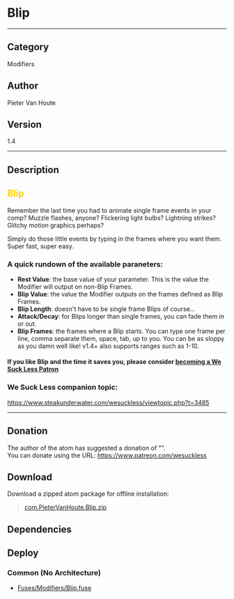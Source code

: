# Blip
___

## Category
Modifiers

## Author
Pieter Van Houte

## Version
1.4

___

## Description
<font color=#ffd100><h2>Blip</h2></font>

<p>Remember the last time you had to animate single frame events in your comp? Muzzle flashes, anyone? Flickering light bulbs? Lightning strikes? Glitchy motion graphics perhaps?</p>

<p>Simply do those little events by typing in the frames where you want them. Super fast, super easy. </p>

<h3>A quick rundown of the available paraneters:</h3>


<ul>
<li><b>Rest Value</b>: the base value of your parameter. This is the value the Modifier will output on non-Blip Frames. </li>
<li><b>Blip Value</b>: the value the Modifier outputs on the frames defined as Blip Frames. </li>
<li><b>Blip Length</b>: doesn't have to be single frame Blips of course... </li>
<li><b>Attack/Decay</b>: for Blips longer than single frames, you can fade them in or out.</li>
<li><b>Blip Frames</b>: the frames where a Blip starts. You can type one frame per line, comma separate them, space, tab, up to you. You can be as sloppy as you damn well like! v1.4+ also supports ranges such as 1-10.</li>
</ul>

<h4>If you like Blip and the time it saves you, please consider <a href="https://www.patreon.com/wesuckless">becoming a We Suck Less Patron</a></h4>

<h3>We Suck Less companion topic:</h3>

<p><a href="https://www.steakunderwater.com/wesuckless/viewtopic.php?t=3485">https://www.steakunderwater.com/wesuckless/viewtopic.php?t=3485</a></p>

___

## Donation
The author of the atom has suggested a donation of "".  
You can donate using the URL: <a href="https://www.patreon.com/wesuckless">https://www.patreon.com/wesuckless</a>

## Download

Download a zipped atom package for offline installation:
> [com.PieterVanHoute.Blip.zip](https://gitlab.com/WeSuckLess/Reactor/-/archive/master/Reactor-master.zip?path=Atoms/com.PieterVanHoute.Blip)  

## Dependencies

## Deploy

### Common (No Architecture)

<ul>
<li><a href="https://gitlab.com/WeSuckLess/Reactor/-/blob/master/Atoms/com.PieterVanHoute.Blip/Fuses/Modifiers/Blip.fuse?ref_type=heads">Fuses/Modifiers/Blip.fuse</a></li>
</ul>
